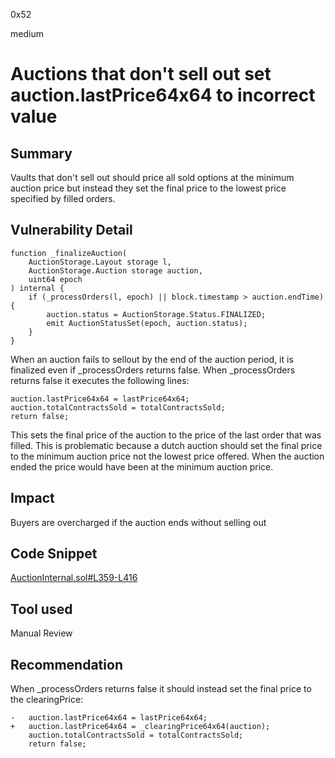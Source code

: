 0x52

medium

# Auctions that don't sell out set auction.lastPrice64x64 to incorrect value

## Summary

Vaults that don't sell out should price all sold options at the minimum auction price but instead they set the final price to the lowest price specified by filled orders.

## Vulnerability Detail

    function _finalizeAuction(
        AuctionStorage.Layout storage l,
        AuctionStorage.Auction storage auction,
        uint64 epoch
    ) internal {
        if (_processOrders(l, epoch) || block.timestamp > auction.endTime) {
            auction.status = AuctionStorage.Status.FINALIZED;
            emit AuctionStatusSet(epoch, auction.status);
        }
    }

When an auction fails to sellout by the end of the auction period, it is finalized even if _processOrders returns false. When _processOrders returns false it executes the following lines:

    auction.lastPrice64x64 = lastPrice64x64;
    auction.totalContractsSold = totalContractsSold;
    return false;

This sets the final price of the auction to the price of the last order that was filled. This is problematic because a dutch auction should set the final price to the minimum auction price not the lowest price offered. When the auction ended the price would have been at the minimum auction price.

## Impact

Buyers are overcharged if the auction ends without selling out

## Code Snippet

[AuctionInternal.sol#L359-L416](https://github.com/sherlock-audit/2022-09-knox/blob/main/knox-contracts/contracts/auction/AuctionInternal.sol#L359-L416)

## Tool used

Manual Review

## Recommendation

When _processOrders returns false it should instead set the final price to the clearingPrice:

    -   auction.lastPrice64x64 = lastPrice64x64;
    +   auction.lastPrice64x64 = _clearingPrice64x64(auction);
        auction.totalContractsSold = totalContractsSold;
        return false;